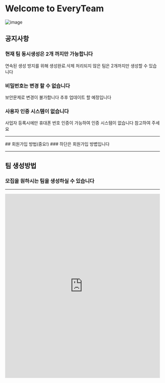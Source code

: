# Welcome to EveryTeam 
![image](https://user-images.githubusercontent.com/75231868/128675948-a0ed42e1-b44a-420e-a413-deb7bd0a7e65.png)
## 공지사항
### 현재 팀 동시생성은 2개 까지만 가능합니다
연속된 생성 방지를 위해 생성완료.삭제 처리되지 않은 팀은 2개까지만 생성할 수 있습니다  
### 비밀번호는 변경 할 수 없습니다 
보안문제로 변경이 불가합니다 추후 업데이트 할 예정입니다  
### 사용자 인증 시스템이 없습니다  
사업자 등록시에만 휴대폰 번호 인증이 가능하여 인증 시스템이 없습니다 참고하여 주세요  
<hr>
## 회원가입 방법(중요!)
### 하단은 회원가입 방볍입니다 


<hr>


## 팀 생성방법  
### 모집을 원하시는 팀을 생성하실 수 있습니다  
 

<hr>



<iframe width="100%" height="600" src="https://www.youtube.com/embed/HF8mouev8-A" frameborder="0" allowfullscreen></iframe>


